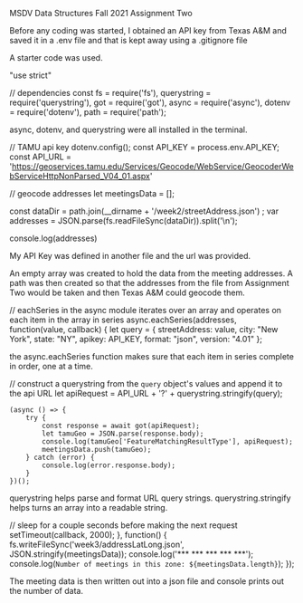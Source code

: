 MSDV Data Structures Fall 2021
Assignment Two

Before any coding was started, I obtained an API key from Texas A&M and saved it in a .env file and that is kept away using a .gitignore file

A starter code was used. 

"use strict"

// dependencies
const fs = require('fs'),
      querystring = require('querystring'),
      got = require('got'),
      async = require('async'),
      dotenv = require('dotenv'),
      path = require('path');

async, dotenv, and querystring were all installed in the terminal.

// TAMU api key
dotenv.config();
const API_KEY = process.env.API_KEY;
const API_URL = 'https://geoservices.tamu.edu/Services/Geocode/WebService/GeocoderWebServiceHttpNonParsed_V04_01.aspx'

// geocode addresses
let meetingsData = [];


const dataDir = path.join(__dirname + '/week2/streetAddress.json') ;
var addresses = JSON.parse(fs.readFileSync(dataDir)).split('\n');

console.log(addresses)


My API Key was defined in another file and the url was provided.

An empty array was created to hold the data from the meeting addresses. 
A path was then created so that the addresses from the file from Assignment Two would be taken and then Texas A&M could geocode them. 


// eachSeries in the async module iterates over an array and operates on each item in the array in series
async.eachSeries(addresses, function(value, callback) {
    let query = {
        streetAddress: value,
        city: "New York",
        state: "NY",
        apikey: API_KEY,
        format: "json",
        version: "4.01"
    };


the async.eachSeries function makes sure that each item in series complete in order, one at a time. 


 // construct a querystring from the `query` object's values and append it to the api URL
    let apiRequest = API_URL + '?' + querystring.stringify(query);

    (async () => {
    	try {
    		const response = await got(apiRequest);
    		let tamuGeo = JSON.parse(response.body);
    		console.log(tamuGeo['FeatureMatchingResultType'], apiRequest);
    		meetingsData.push(tamuGeo);
    	} catch (error) {
    		console.log(error.response.body);
    	}
    })();


querystring helps parse and format URL query strings. querystring.stringify helps turns an array into a readable string.


// sleep for a couple seconds before making the next request
    setTimeout(callback, 2000);
}, function() {
    fs.writeFileSync('week3/addressLatLong.json', JSON.stringify(meetingsData));
    console.log('*** *** *** *** ***');
    console.log(`Number of meetings in this zone: ${meetingsData.length}`);
});

The meeting data is then written out into a json file and console prints out the number of data. 